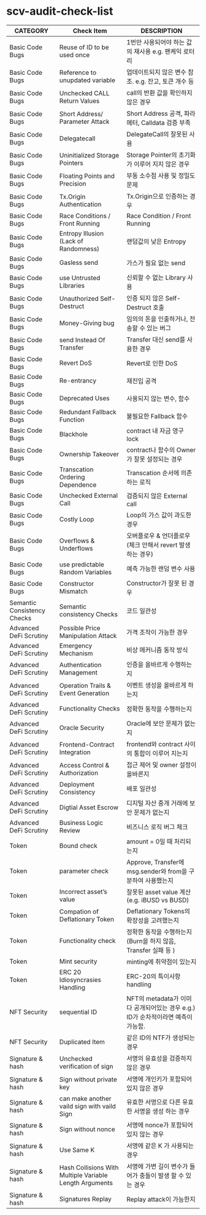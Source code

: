 # scv-audit-check-list

|CATEGORY|Check Item                                             |DESCRIPTION                                                                     |
|--------|-------------------------------------------------------|--------------------------------------------------------------------------------|
|Basic Code Bugs|Reuse of ID to be used once                            |1번만 사용되어야 하는 값의 재사용 e.g. 팬케익 로터리                                                |
|Basic Code Bugs|Reference to unupdated variable                        |업데이트되지 않은 변수 참조. e.g. 잔고, 토큰 개수 등                                               |
|Basic Code Bugs|Unchecked CALL Return Values                           |call의 반환 값을 확인하지 않은 경우                                                          |
|Basic Code Bugs|Short Address/ Parameter Attack                        |Short Address 공격, 파라메터, Calldata 검증 부족                                          |
|Basic Code Bugs|Delegatecall                                           |DelegateCall의 잘못된 사용                                                            |
|Basic Code Bugs|Uninitialized Storage Pointers                         |Storage Pointer의 초기화가 이루어 지지 않은 경우                                              |
|Basic Code Bugs|Floating Points and Precision                          |부동 소수점 사용 및 정밀도 문제                                                              |
|Basic Code Bugs|Tx.Origin Authentication                               |Tx.Origin으로 인증하는 경우                                                             |
|Basic Code Bugs|Race Conditions / Front Running                        |Race Condition / Front Running                                                  |
|Basic Code Bugs|Entropy Illusion (Lack of Randomness)                  |랜덤값의 낮은 Entropy                                                                 |
|Basic Code Bugs|Gasless send                                           |가스가 필요 없는 send                                                                  |
|Basic Code Bugs|use Untrusted Libraries                                |신뢰할 수 없는 Library 사용                                                             |
|Basic Code Bugs|Unauthorized Self-Destruct                             |인증 되지 않은 Self-Destruct 호출                                                         |
|Basic Code Bugs|Money-Giving bug                                       |임의의 돈을 인출하거나, 전송할 수 있는 버그                                                       |
|Basic Code Bugs|send Instead Of Transfer                               |Transfer 대신 send를 사용한 경우                                                        |
|Basic Code Bugs|Revert DoS                                             |Revert로 인한 DoS                                                                  |
|Basic Code Bugs|Re-entrancy                                            |재진입 공격                                                                          |
|Basic Code Bugs|Deprecated Uses                                        |사용되지 않는 변수, 함수                                                                  |
|Basic Code Bugs|Redundant Fallback Function                            |불필요한 Fallback 함수                                                                |
|Basic Code Bugs|Blackhole                                              |contract 내 자금 영구 lock                                                  |
|Basic Code Bugs|Ownership Takeover                                     |contract나 함수의 Owner가 잘못 설정되는 경우                                                 |
|Basic Code Bugs|Transcation Ordering Dependence                        |Transcation 순서에 의존하는 로직                                                         |
|Basic Code Bugs|Unchecked External Call                                |검증되지 않은 External call                                                           |
|Basic Code Bugs|Costly Loop                                            |Loop의 가스 값이 과도한 경우                                                              |
|Basic Code Bugs|Overflows & Underflows                                 |오버플로우 & 언더플로우 (체크 안해서 revert 발생 하는 경우)                                        |
|Basic Code Bugs|use predictable Random Variables                       |예측 가능한 랜덤 변수 사용                                                                 |
|Basic Code Bugs|Constructor Mismatch                                   |Constructor가 잘못 된 경우                                                            |
|Semantic Consistency Checks|Semantic consistency Checks                            |코드 일관성                                                                          |
|Advanced DeFi Scrutiny|Possible Price Manipulation Attack                     |가격 조작이 가능한 경우                                                                   |
|Advanced DeFi Scrutiny|Emergency Mechanism                                    |비상 메커니즘 동작 방식                                                                   |
|Advanced DeFi Scrutiny|Authentication Management                              |인증을 올바르게 수행하는지                                                                  |
|Advanced DeFi Scrutiny|Operation Trails & Event Generation                    |이벤트 생성을 올바르게 하는지                                                                               |
|Advanced DeFi Scrutiny|Functionality Checks                                   |정확한 동작을 수행하는지                                                                   |
|Advanced DeFi Scrutiny|Oracle Security                                        |Oracle에 보안 문제가 없는지                                                              |
|Advanced DeFi Scrutiny|Frontend-Contract Integration                          |frontend와 contract 사이의 통합이 이루어 지는지                                              |
|Advanced DeFi Scrutiny|Access Control & Authorization                         |접근 제어 및 owner 설정이 올바른지                                                          |
|Advanced DeFi Scrutiny|Deployment Consistency                                 |배포 일관성                                                                          |
|Advanced DeFi Scrutiny|Digtial Asset Escrow                                   |디지털 자산 중개 거래에 보안 문제가 없는지                                                        |
|Advanced DeFi Scrutiny|Business Logic Review                                  |비즈니스 로직 버그 체크                                                                               |
|Token   |Bound check                                            |amount = 0일 때 처리되는지                                                             |
|Token   |parameter check                                        |Approve, Transfer에 msg.sender와 from을 구분하여 사용했는지                                 |
|Token   |Incorrect asset’s value                                |잘못된 asset value 계산 (e.g. iBUSD vs BUSD)                                         |
|Token   |Compation of Deflationary Token                        |Deflationary Tokens의 확장성을 고려했는지                                                 |
|Token   |Functionality check                                    |정확한 동작을 수행하는지 (Burn을 하지 않음, Transfer 실패 등 )                                    |
|Token   |Mint security                                          |minting에 취약점이 있는지                                                               |
|Token   |ERC 20 Idiosyncrasies Handling                         |ERC-20의 특이사항 handling                                                          |
|NFT Security|sequential ID                                          |NFT의 metadata가 이미 다 공개되어있는 경우 e.g.) ID가 순차적이라면 예측이 가능함.                         |
|NFT Security|Duplicated Item                                        |같은 ID의 NTF가 생성되는 경우                                                             |
|Signature & hash|Unchecked verification of sign                         |서명의 유효성을 검증하지 않은 경우                                                             |
|Signature & hash|Sign without private key                               |서명에 개인키가 포함되어 있지 않은 경우                                                          |
|Signature & hash|can make another vaild sign with vaild Sign            |유효한 서명으로 다른 유효한 서명을 생성 하는 경우                                                    |
|Signature & hash|Sign without nonce                                     |서명에 nonce가 포함되어있지 않는 경우                                                         |
|Signature & hash|Use Same K                                             |서명에 같은 K 가 사용되는 경우                                                              |
|Signature & hash|Hash Collisions With Multiple Variable Length Arguments|서명에 가변 길이 변수가 들어가 충돌이 발생 할 수 있는 경우                                              |
|Signature & hash|Signatures Replay                                      |Replay attack이 가능한지                                                             |
